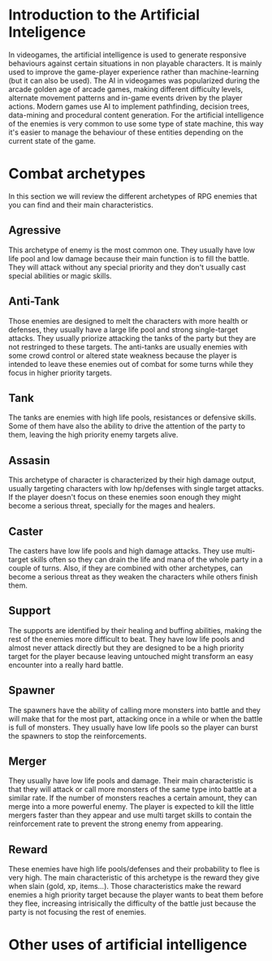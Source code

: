 # Introduction to the Artificial Inteligence
In videogames, the artificial intelligence is used to generate responsive behaviours against certain situations in non playable characters. It is mainly used to improve the game-player experience rather than machine-learning (but it can also be used).
The AI in videogames was popularized during the arcade golden age of arcade games, making different difficulty levels, alternate movement patterns and in-game events driven by the player actions. 
Modern games use AI to implement pathfinding, decision trees, data-mining and procedural content generation.
For the artificial intelligence of the enemies is very common to use some type of state machine, this way it's easier to manage the behaviour of these entities depending on the current state of the game.
# Combat archetypes
In this section we will review the different archetypes of RPG enemies that you can find and their main characteristics. 
## Agressive
This archetype of enemy is the most common one. They usually have low life pool and low damage because their main function is to fill the battle. They will attack without any special priority and they don't usually cast special abilities or magic skills.
## Anti-Tank
Those enemies are designed to melt the characters with more health or defenses, they usually have a large life pool and strong single-target attacks. They usually priorize attacking the tanks of the party but they are not restringed to these targets.
The anti-tanks are usually enemies with some crowd control or altered state weakness because the player is intended to leave these enemies out of combat for some turns while they focus in higher priority targets.
## Tank
The tanks are enemies with high life pools, resistances or defensive skills. Some of them have also the ability to drive the attention of the party to them, leaving the high priority enemy targets alive.
## Assasin
This archetype of character is characterized by their high damage output, usually targeting characters with low hp/defenses with single target attacks. If the player doesn't focus on these enemies soon enough they might become a serious threat, specially for the mages and healers.
## Caster
The casters have low life pools and high damage attacks. They use multi-target skills often so they can drain the life and mana of the whole party in a couple of turns. 
Also, if they are combined with other archetypes, can become a serious threat as they weaken the characters while others finish them.
## Support
The supports are identified by their healing and buffing abilities, making the rest of the enemies more difficult to beat. They have low life pools and almost never attack directly but they are designed to be a high priority target for the player because leaving untouched might transform an easy encounter into a really hard battle.
## Spawner
The spawners have the ability of calling more monsters into battle and they will make that for the most part, attacking once in a while or when the battle is full of monsters. They usually have low life pools so the player can burst the spawners to stop the reinforcements.
## Merger
They usually have low life pools and damage. Their main characteristic is that they will attack or call more monsters of the same type into battle at a similar rate. If the number of monsters reaches a certain amount, they can merge into a more powerful enemy. The player is expected to kill the little mergers faster than they appear and use multi target skills to contain the reinforcement rate to prevent the strong enemy from appearing.
## Reward
These enemies have high life pools/defenses and their probability to flee is very high. The main characteristic of this archetype is the reward they give when slain (gold, xp, items...). Those characteristics make the reward enemies a high priority target because the player wants to beat them before they flee, increasing intrisically the difficulty of the battle just because the party is not focusing the rest of enemies.
# Other uses of artificial intelligence



